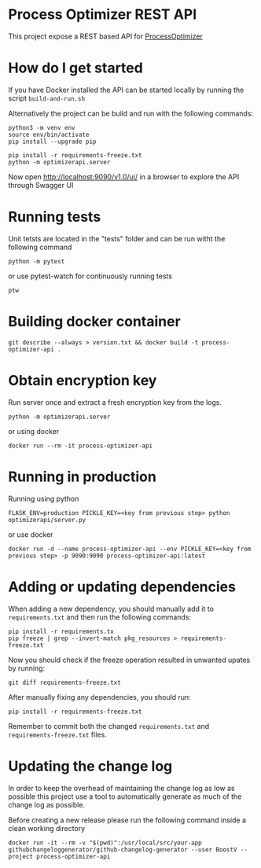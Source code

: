 # Process Optimizer REST API #

This project expose a REST based API for [ProcessOptimizer](https://github.com/novonordisk-research/ProcessOptimizer)

# How do I get started

If you have Docker installed the API can be started locally by running the script `build-and-run.sh`

Alternatively the project can be build and run with the following commands:

    python3 -m venv env
    source env/bin/activate
    pip install --upgrade pip
    
    pip install -r requirements-freeze.txt
    python -m optimizerapi.server

Now open [http://localhost:9090/v1.0/ui/](http://localhost:9090/v1.0/ui/) in a browser to explore the API through Swagger UI
# Running tests

Unit tetsts are located in the "tests" folder and can be run witht the following command

    python -m pytest

or use pytest-watch for continuously running tests

    ptw
# Building docker container

    git describe --always > version.txt && docker build -t process-optimizer-api .
# Obtain encryption key

Run server once and extract a fresh encryption key from the logs.

    python -m optimizerapi.server

or using docker

    docker run --rm -it process-optimizer-api
# Running in production

Running using python

    FLASK_ENV=production PICKLE_KEY=<key from previous step> python optimizerapi/server.py

or use docker

    docker run -d --name process-optimizer-api --env PICKLE_KEY=<key from previous step> -p 9090:9090 process-optimizer-api:latest

# Adding or updating dependencies

When adding a new dependency, you should manually add it to `requirements.txt` and then run the following commands:

    pip install -r requirements.tx
    pip freeze | grep --invert-match pkg_resources > requirements-freeze.txt

Now you should check if the freeze operation resulted in unwanted upates by running:

    git diff requirements-freeze.txt

After manually fixing any dependencies, you should run:

    pip install -r requirements-freeze.txt

Remember to commit both the changed `requirements.txt` and `requirements-freeze.txt` files.

# Updating the change log

In order to keep the overhead of maintaining the change log as low as possible this project use a tool to automatically generate
as much of the change log as possible.

Before creating a new release please run the following command inside a clean working directory

    docker run -it --rm -v "$(pwd)":/usr/local/src/your-app githubchangeloggenerator/github-changelog-generator --user BoostV --project process-optimizer-api
